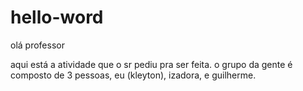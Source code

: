 # hello-word

olá professor

aqui está a atividade que o sr pediu pra ser feita. o grupo da gente é composto de 3 pessoas, eu (kleyton), izadora, e guilherme.
